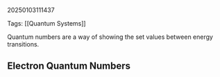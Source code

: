 20250103111437

Tags: [[Quantum Systems]]

Quantum numbers are a way of showing the set values between energy transitions. 

## Electron Quantum Numbers
